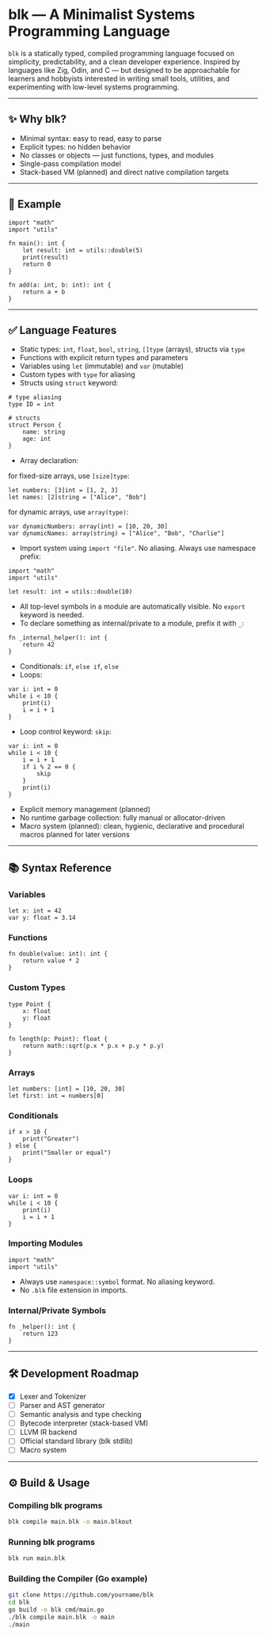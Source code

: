 # blk — A Minimalist Systems Programming Language

`blk` is a statically typed, compiled programming language focused on simplicity, predictability, and a clean developer experience. Inspired by languages like Zig, Odin, and C — but designed to be approachable for learners and hobbyists interested in writing small tools, utilities, and experimenting with low-level systems programming.

---

## ✨ Why blk?

- Minimal syntax: easy to read, easy to parse
- Explicit types: no hidden behavior
- No classes or objects — just functions, types, and modules
- Single-pass compilation model
- Stack-based VM (planned) and direct native compilation targets

---

## 🚀 Example

```blk
import "math"
import "utils"

fn main(): int {
    let result: int = utils::double(5)
    print(result)
    return 0
}

fn add(a: int, b: int): int {
    return a + b
}
```

---

## ✅ Language Features

- Static types: `int`, `float`, `bool`, `string`, `[]type` (arrays), structs via `type`
- Functions with explicit return types and parameters
- Variables using `let` (immutable) and `var` (mutable)
- Custom types with `type` for aliasing
- Structs using `struct` keyword:

```blk
# type aliasing
type ID = int

# structs
struct Person {
    name: string
    age: int
}
```

- Array declaration:

for fixed-size arrays, use `[size]type`:

```blk
let numbers: [3]int = [1, 2, 3]
let names: [2]string = ["Alice", "Bob"]
```

for dynamic arrays, use `array(type)`:

```blk
var dynamicNumbers: array(int) = [10, 20, 30]
var dynamicNames: array(string) = ["Alice", "Bob", "Charlie"]
```

- Import system using `import "file"`. No aliasing. Always use namespace prefix:

```blk
import "math"
import "utils"

let result: int = utils::double(10)
```

- All top-level symbols in a module are automatically visible. No `export` keyword is needed.
- To declare something as internal/private to a module, prefix it with `_`:

```blk
fn _internal_helper(): int {
    return 42
}
```

- Conditionals: `if`, `else if`, `else`
- Loops:

```blk
var i: int = 0
while i < 10 {
    print(i)
    i = i + 1
}
```

- Loop control keyword: `skip`:

```blk
var i: int = 0
while i < 10 {
    i = i + 1
    if i % 2 == 0 {
        skip
    }
    print(i)
}
```

- Explicit memory management (planned)
- No runtime garbage collection: fully manual or allocator-driven
- Macro system (planned): clean, hygienic, declarative and procedural macros planned for later versions

---

## 📚 Syntax Reference

### Variables

```blk
let x: int = 42
var y: float = 3.14
```

### Functions

```blk
fn double(value: int): int {
    return value * 2
}
```

### Custom Types

```blk
type Point {
    x: float
    y: float
}

fn length(p: Point): float {
    return math::sqrt(p.x * p.x + p.y * p.y)
}
```

### Arrays

```blk
let numbers: [int] = [10, 20, 30]
let first: int = numbers[0]
```

### Conditionals

```blk
if x > 10 {
    print("Greater")
} else {
    print("Smaller or equal")
}
```

### Loops

```blk
var i: int = 0
while i < 10 {
    print(i)
    i = i + 1
}
```

### Importing Modules

```blk
import "math"
import "utils"
```

- Always use `namespace::symbol` format. No aliasing keyword.
- No `.blk` file extension in imports.

### Internal/Private Symbols

```blk
fn _helper(): int {
    return 123
}
```

---

## 🛠️ Development Roadmap

- [x] Lexer and Tokenizer
- [ ] Parser and AST generator
- [ ] Semantic analysis and type checking
- [ ] Bytecode interpreter (stack-based VM)
- [ ] LLVM IR backend
- [ ] Official standard library (blk stdlib)
- [ ] Macro system

---

## ⚙️ Build & Usage

### Compiling blk programs

```bash
blk compile main.blk -o main.blkout
```

### Running blk programs

```bash
blk run main.blk
```

### Building the Compiler (Go example)

```bash
git clone https://github.com/yourname/blk
cd blk
go build -o blk cmd/main.go
./blk compile main.blk -o main
./main
```
